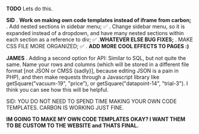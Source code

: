**TODO**
Lets do this.

**SID**
. **Work on making own code templates instead of iframe from carbon;**
. Add nested sections in sidebar menu; ✅
. Change sidebar menu, so it is expanded instead of a dropdown, and have many nested sections within each section as a reference to div; ✅
.**WHATEVER ELSE BUG FIXES;**
. MAKE CSS FILE MORE ORGANIZED; ✅
. **ADD MORE COOL __EFFECTS__ TO PAGES :)**

**JAMES**
. Adding a second option for API: Similar to SQL, but not quite the same. Name your rows and columns (which will be stored in a different file format [not JSON or CMSS {sadly}], because editing JSON is a pain in PHP), and then make requests through a Javascript library like getSquare("vacuum-19", "price"), or getSquare("datapoint-14", "trial-3"). I think you can see how this will be helpful.

SID: YOU DO NOT NEED TO SPEND TIME MAKING YOUR OWN CODE TEMPLATES. CARBON IS WORKING JUST FINE.

**IM GOING TO MAKE MY OWN CODE TEMPLATES OKAY? I WANT THEM TO BE CUSTOM TO THE WEBSITE and THATS FINAL.**
